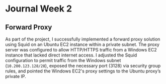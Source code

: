 # Journal Week 2 

## Forward Proxy 

As part of the project, I successfully implemented a forward proxy solution using Squid on an Ubuntu EC2 instance within a private subnet. The proxy server was configured to allow HTTP/HTTPS traffic from a Windows EC2 instance that lacked direct internet access. I adjusted the Squid configuration to permit traffic from the Windows subnet (`10.200.123.128/28`), exposed the necessary port (3128) via security group rules, and pointed the Windows EC2's proxy settings to the Ubuntu proxy’s private IP. 
